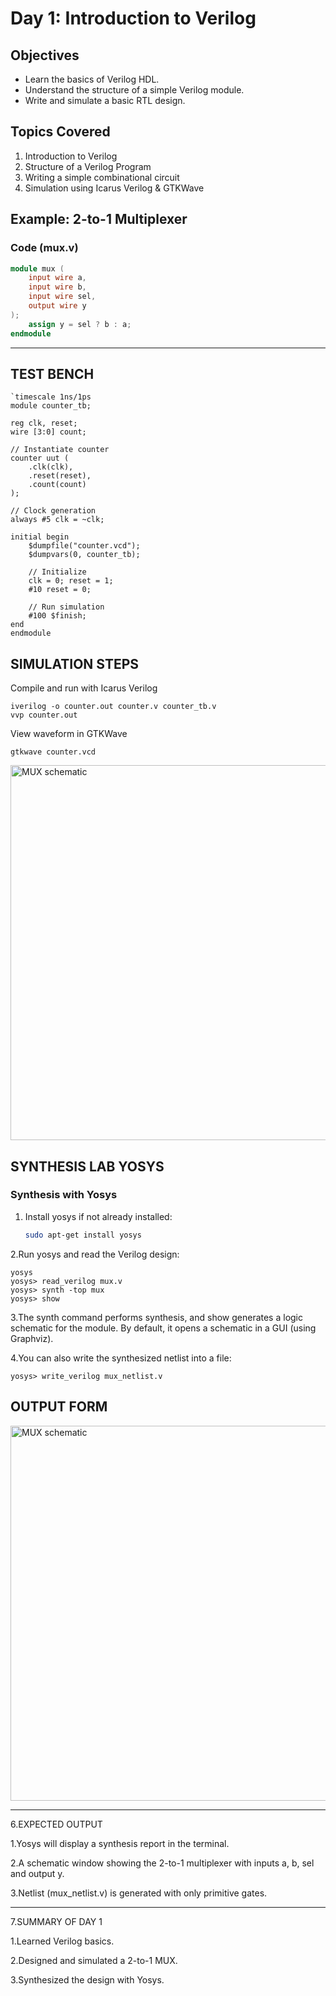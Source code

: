 # Day 1: Introduction to Verilog

## Objectives
- Learn the basics of Verilog HDL.
- Understand the structure of a simple Verilog module.
- Write and simulate a basic RTL design.

## Topics Covered
1. Introduction to Verilog
2. Structure of a Verilog Program
3. Writing a simple combinational circuit
4. Simulation using Icarus Verilog & GTKWave

## Example: 2-to-1 Multiplexer

### Code (mux.v)
```verilog
module mux (
    input wire a,
    input wire b,
    input wire sel,
    output wire y
);
    assign y = sel ? b : a;
endmodule
```
---
TEST BENCH
---
    `timescale 1ns/1ps
    module counter_tb;

    reg clk, reset;
    wire [3:0] count;

    // Instantiate counter
    counter uut (
        .clk(clk),
        .reset(reset),
        .count(count)
    );

    // Clock generation
    always #5 clk = ~clk;

    initial begin
        $dumpfile("counter.vcd");
        $dumpvars(0, counter_tb);

        // Initialize
        clk = 0; reset = 1;
        #10 reset = 0;

        // Run simulation
        #100 $finish;
    end
    endmodule
    
SIMULATION STEPS
---
Compile and run with Icarus Verilog
```
iverilog -o counter.out counter.v counter_tb.v
vvp counter.out
```
View waveform in GTKWave
```
gtkwave counter.vcd
```
<a href="Day_1/mux_yosys.png" target="_blank">
  <img src="https://res.cloudinary.com/dg6kvs6ij/image/upload/v1758955103/Screenshot_2025-09-25_174810_o1ydhe.png" alt="MUX schematic" width="600" >
</a>

SYNTHESIS  LAB YOSYS
---
### Synthesis with Yosys

1. Install yosys if not already installed:
   ```bash
   sudo apt-get install yosys
2.Run yosys and read the Verilog design:
```
yosys
yosys> read_verilog mux.v
yosys> synth -top mux
yosys> show
```
3.The synth command performs synthesis, and show generates a logic schematic for the module.
By default, it opens a schematic in a GUI (using Graphviz).

4.You can also write the synthesized netlist into a file:
```
yosys> write_verilog mux_netlist.v
```
OUTPUT FORM
---

<a href="Day_1/mux_yosys.png" target="_blank">
  <img src="https://res.cloudinary.com/dg6kvs6ij/image/upload/v1758955103/Screenshot_2025-09-25_184111_az2tl7.png" alt="MUX schematic" width="600" >
</a>

---

6.EXPECTED OUTPUT

1.Yosys will display a synthesis report in the terminal.

2.A schematic window showing the 2-to-1 multiplexer with inputs a, b, sel and output y.

3.Netlist (mux_netlist.v) is generated with only primitive gates.

---
7.SUMMARY OF DAY 1

1.Learned Verilog basics.

2.Designed and simulated a 2-to-1 MUX.

3.Synthesized the design with Yosys.




